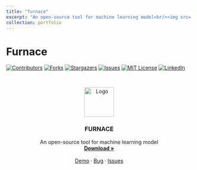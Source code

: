 ```yaml
---
title: "furnace"
excerpt: "An open-source tool for machine learning model<br/><img src='../images/furnace.png' >"
collection: portfolio
---
```


# Furnace

<!-- PROJECT SHIELDS -->

[![Contributors][contributors-shield]][contributors-url]
[![Forks][forks-shield]][forks-url]
[![Stargazers][stars-shield]][stars-url]
[![Issues][issues-shield]][issues-url]
[![MIT License][license-shield]][license-url]
[![LinkedIn][linkedin-shield]][linkedin-url] 

<!-- PROJECT LOGO -->
<br />

<p align="center">
  <a href='https://lttgenius.github.io/puxinyu.github.io/images/furnace.png'>
    <img src='https://lttgenius.github.io/puxinyu.github.io/images/furnace.png' alt="Logo" width="80" height="80">
  </a>

  <h3 align="center">FURNACE</h3>
  <p align="center">
    An open-source tool for machine learning model
    <br />
    <a href="https://github.com/LttGenius/furnace"><strong>Download »</strong></a>
    <br />
    <br />
    <a href="https://github.com/LttGenius/furnace">Demo</a>
    ·
    <a href="https://github.com/LttGenius/furnace/issues">Bug</a>
    ·
    <a href="https://github.com/LttGenius/furnace/issues">Issues</a>
  </p>

</p>

<!-- links -->
[your-project-path]:LttGenius/furnace
[contributors-shield]: https://img.shields.io/github/contributors/LttGenius/furnace.svg?style=flat-square
[contributors-url]: https://github.com/LttGenius/furnace/graphs/contributors
[forks-shield]: https://img.shields.io/github/forks/LttGenius/furnace.svg?style=flat-square
[forks-url]: https://github.com/LttGenius/furnace/network/members
[stars-shield]: https://img.shields.io/github/stars/LttGenius/furnace.svg?style=flat-square
[stars-url]: https://github.com/LttGenius/furnace/stargazers
[issues-shield]: https://img.shields.io/github/issues/LttGenius/furnace.svg?style=flat-square
[issues-url]: https://img.shields.io/github/issues/LttGenius/furnace.svg
[license-shield]: https://img.shields.io/github/license/LttGenius/furnace.svg?style=flat-square
[license-url]: https://github.com/LttGenius/furnace/blob/master/LICENSE.txt
[linkedin-shield]: https://img.shields.io/badge/-LinkedIn-black.svg?style=flat-square&logo=linkedin&colorB=555
[linkedin-url]: https://linkedin.com/in/shaojintian